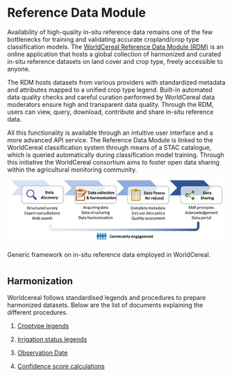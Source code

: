 # Reference Data Module

Availability of high-quality in-situ reference data remains one of the few bottlenecks for training and validating accurate cropland/crop type classification models. The [WorldCereal Reference Data Module (RDM)](https://ewoc-rdm-ui.iiasa.ac.at/) is an online application that hosts a global collection of harmonized and curated in-situ reference datasets on land cover and crop type, freely accessible to anyone.   

The RDM hosts datasets from various providers with standardized metadata and attributes mapped to a unified crop type legend. Built-in automated data quality checks and careful curation performed by WorldCereal data moderators ensure high and transparent data quality. Through the RDM, users can view, query, download, contribute and share in-situ reference data.  

All this functionality is available through an intuitive user interface and a more advanced API service. The Reference Data Module is linked to the WorldCereal classification system through means of a STAC catalogue, which is queried automatically during classification model training. Through this initiative the WorldCereal consortium aims to foster open data sharing within the agricultural monitoring community.


<p align="center">
<img src="../images/ref_data_overview.jpg" alt="constr" width="500"/>
<figcaption>Generic framework on in-situ reference data employed in WorldCereal.</figcaption>
</p>


# 


## Harmonization

Worldcereal follows standardised legends and procedures to prepare harmonized datasets. Below are the list of documents explaining the different procedures.

1. [Croptype legends](https://ewoc-rdm-ui.iiasa.ac.at/details/WorldCereal_crop_legend_ui_v2_20240709.pdf)

2. [Irrigation status legends](https://ewoc-rdm-ui.iiasa.ac.at/details/WorldCereal_irrigation_legend_ui_v2_20240709.pdf)

3. [Observation Date](https://ewoc-rdm-ui.iiasa.ac.at/details/WorldCereal_DerivingValidityTime_v1_1.pdf)

4. [Confidence score calculations](https://ewoc-rdm-ui.iiasa.ac.at/details/WorldCereal_ConfidenceScoreCalculations_v1_1.pdf)


